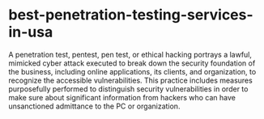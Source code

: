 # best-penetration-testing-services-in-usa
A penetration test, pentest, pen test, or ethical hacking portrays a lawful, mimicked cyber attack executed to break down the security foundation of the business, including online applications, its clients, and organization, to recognize the accessible vulnerabilities. This practice includes measures purposefully performed to distinguish security vulnerabilities in order to make sure about significant information from hackers who can have unsanctioned admittance to the PC or organization.
